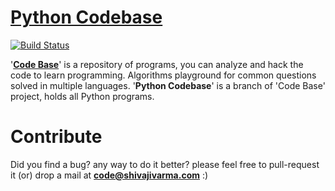 [Python Codebase](http://shivajivarma.com/code-base/python-camp)
=============

[![Build Status](https://travis-ci.org/shivajivarma/python-camp.svg?branch=master)](https://travis-ci.org/shivajivarma/python-camp)

'__[Code Base](http://shivajivarma.com/code-base)__' is a repository of programs, you can analyze and hack the code to learn programming. Algorithms playground for common questions solved in multiple languages. '__Python Codebase__' is a branch of 'Code Base' project, holds all Python programs.

Contribute
==========
Did you find a bug? any way to do it better? please feel free to pull-request it (or) drop a mail at **code@shivajivarma.com** :)

